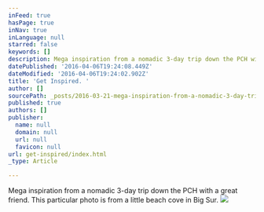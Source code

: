 ```yaml
---
inFeed: true
hasPage: true
inNav: true
inLanguage: null
starred: false
keywords: []
description: Mega inspiration from a nomadic 3-day trip down the PCH with a great friend. This particular photo is from a little beach cove in Big Sur.
datePublished: '2016-04-06T19:24:08.449Z'
dateModified: '2016-04-06T19:24:02.902Z'
title: 'Get Inspired. '
author: []
sourcePath: _posts/2016-03-21-mega-inspiration-from-a-nomadic-3-day-trip-down-the-pch-with.md
published: true
authors: []
publisher:
  name: null
  domain: null
  url: null
  favicon: null
url: get-inspired/index.html
_type: Article

---
```

Mega inspiration from a nomadic 3-day trip down the PCH with a great friend. This particular photo is from a little beach cove in Big Sur.
![](https://the-grid-user-content.s3-us-west-2.amazonaws.com/45a3ac7c-7e8a-48ba-be60-2b8c9cbbbbdd.jpg)
